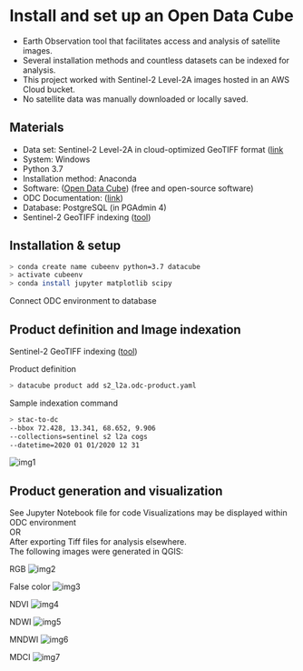 # Install and set up an Open Data Cube
* Earth Observation tool that facilitates access and analysis of satellite images.
* Several installation methods and countless datasets can be indexed for analysis.
* This project worked with Sentinel-2 Level-2A images hosted in an AWS Cloud bucket.
* No satellite data was manually downloaded or locally saved.

## Materials
* Data set: Sentinel-2 Level-2A in cloud-optimized GeoTIFF format ([link](https://registry.opendata.aws/sentinel-2-l2a-cogs/)
* System: Windows
* Python 3.7
* Installation method: Anaconda
* Software: ([Open Data Cube](https://www.opendatacube.org/)) (free and open-source software)
* ODC Documentation: ([link](https://datacube-core.readthedocs.io/en/latest/))
* Database: PostgreSQL (in PGAdmin 4)
* Sentinel-2 GeoTIFF indexing ([tool](https://github.com/opendatacube/datacube-dataset-config/blob/main/sentinel-2-l2a-cogs.md))

## Installation & setup
```bash
> conda create name cubeenv python=3.7 datacube
> activate cubeenv
> conda install jupyter matplotlib scipy
```
Connect ODC environment to database

## Product definition and Image indexation
Sentinel-2 GeoTIFF indexing ([tool](https://github.com/opendatacube/datacube-dataset-config/blob/main/sentinel-2-l2a-cogs.md))

Product definition
```bash
> datacube product add s2_l2a.odc-product.yaml
```

Sample indexation command
```bash
> stac-to-dc
--bbox 72.428, 13.341, 68.652, 9.906
--collections=sentinel s2 l2a cogs
--datetime=2020 01 01/2020 12 31
```

![img1](/img/odc_extent_mad_dios.png)

## Product generation and visualization
See Jupyter Notebook file for code
Visualizations may be displayed within ODC environment  
OR  
After exporting Tiff files for analysis elsewhere.  
The following images were generated in QGIS:  

RGB
![img2](/img/maldonado_rgb_2.png)

False color
![img3](/img/maldonado_false_color_2.png)

NDVI
![img4](/img/maldonado_ndvi_2.png)

NDWI
![img5](/img/maldonado_ndwi_2.png)

MNDWI
![img6](/img/maldonado_mndwi_2.png)

MDCI
![img7](/img/maldonado_ndci_2.png)